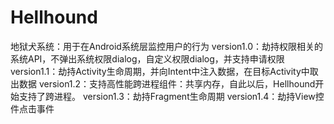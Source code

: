 # Hellhound
地狱犬系统：用于在Android系统层监控用户的行为
version1.0：劫持权限相关的系统API，不弹出系统权限dialog，自定义权限dialog，并支持申请权限
version1.1：劫持Activity生命周期，并向Intent中注入数据，在目标Activity中取出数据
version1.2：支持高性能跨进程组件：共享内存，自此以后，Hellhound开始支持了跨进程。
version1.3：劫持Fragment生命周期
version1.4：劫持View控件点击事件
